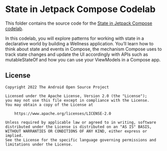 # State in Jetpack Compose Codelab

This folder contains the source code for the [State in Jetpack Compose codelab](https://developer.android.com/codelabs/jetpack-compose-state).


In this codelab, you will explore patterns for working with state in a declarative world by building a Wellness application. You’ll learn how to think about state and events in Compose, the mechanism Compose uses to track state changes and update the UI accordingly with APIs such as mutableStateOf and how you can use your ViewModels in a Compose app. 

## License

```
Copyright 2022 The Android Open Source Project

Licensed under the Apache License, Version 2.0 (the "License");
you may not use this file except in compliance with the License.
You may obtain a copy of the License at

    https://www.apache.org/licenses/LICENSE-2.0

Unless required by applicable law or agreed to in writing, software
distributed under the License is distributed on an "AS IS" BASIS,
WITHOUT WARRANTIES OR CONDITIONS OF ANY KIND, either express or implied.
See the License for the specific language governing permissions and
limitations under the License.
